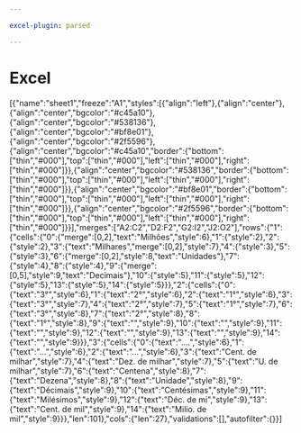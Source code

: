 ```yaml
---

excel-plugin: parsed

---
```



# Excel
[{"name":"sheet1","freeze":"A1","styles":[{"align":"left"},{"align":"center"},{"align":"center","bgcolor":"#c45a10"},{"align":"center","bgcolor":"#538136"},{"align":"center","bgcolor":"#bf8e01"},{"align":"center","bgcolor":"#2f5596"},{"align":"center","bgcolor":"#c45a10","border":{"bottom":["thin","#000"],"top":["thin","#000"],"left":["thin","#000"],"right":["thin","#000"]}},{"align":"center","bgcolor":"#538136","border":{"bottom":["thin","#000"],"top":["thin","#000"],"left":["thin","#000"],"right":["thin","#000"]}},{"align":"center","bgcolor":"#bf8e01","border":{"bottom":["thin","#000"],"top":["thin","#000"],"left":["thin","#000"],"right":["thin","#000"]}},{"align":"center","bgcolor":"#2f5596","border":{"bottom":["thin","#000"],"top":["thin","#000"],"left":["thin","#000"],"right":["thin","#000"]}}],"merges":["A2:C2","D2:F2","G2:I2","J2:O2"],"rows":{"1":{"cells":{"0":{"merge":[0,2],"text":"Milhões","style":6},"1":{"style":2},"2":{"style":2},"3":{"text":"Milhares","merge":[0,2],"style":7},"4":{"style":3},"5":{"style":3},"6":{"merge":[0,2],"style":8,"text":"Unidades"},"7":{"style":4},"8":{"style":4},"9":{"merge":[0,5],"style":9,"text":"Decimais"},"10":{"style":5},"11":{"style":5},"12":{"style":5},"13":{"style":5},"14":{"style":5}}},"2":{"cells":{"0":{"text":"3°","style":6},"1":{"text":"2°","style":6},"2":{"text":"1°","style":6},"3":{"text":"3°","style":7},"4":{"text":"2°","style":7},"5":{"text":"1°","style":7},"6":{"text":"3°","style":8},"7":{"text":"2°","style":8},"8":{"text":"1°","style":8},"9":{"text":"","style":9},"10":{"text":"","style":9},"11":{"text":"","style":9},"12":{"text":"","style":9},"13":{"text":"","style":9},"14":{"text":"","style":9}}},"3":{"cells":{"0":{"text":"....","style":6},"1":{"text":"...","style":6},"2":{"text":"...","style":6},"3":{"text":"Cent. de milhar","style":7},"4":{"text":"Dez. de milhar","style":7},"5":{"text":"U. de milhar","style":7},"6":{"text":"Centena","style":8},"7":{"text":"Dezena","style":8},"8":{"text":"Unidade","style":8},"9":{"text":"Décimais","style":9},"10":{"text":"Centésimas","style":9},"11":{"text":"Milésimos","style":9},"12":{"text":"Déc. de mi","style":9},"13":{"text":"Cent. de mil","style":9},"14":{"text":"Milio. de mil","style":9}}},"len":101},"cols":{"len":27},"validations":[],"autofilter":{}}]